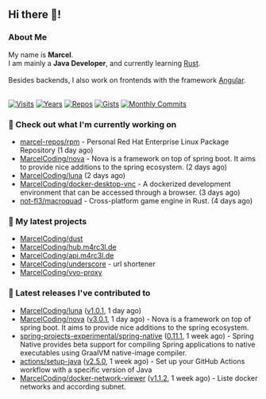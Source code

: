 ## Hi there 👋!




### About Me

My name is **Marcel**.<br>
I am mainly a **Java Developer**, and currently learning [Rust](https://www.rust-lang.org).<br>
<br>
Besides backends, I also work on frontends with the framework [Angular](https://angular.io).
<br>
<br>

[![Visits](https://badges.pufler.dev/visits/MarcelCoding/MarcelCoding?style=flat-square&color=black&logo=github)](https://github.com/MarcelCoding)
[![Years](https://badges.pufler.dev/years/MarcelCoding?style=flat-square&color=black&logo=github)](https://github.com/MarcelCoding)
[![Repos](https://badges.pufler.dev/repos/MarcelCoding?style=flat-square&color=black&logo=github)](https://github.com/MarcelCoding?tab=repositories)
[![Gists](https://badges.pufler.dev/gists/MarcelCoding?style=flat-square&color=black&logo=github)](https://gist.github.com/MarcelCoding)
[![Monthly Commits](https://badges.pufler.dev/commits/monthly/MarcelCoding?style=flat-square&color=black&logo=github)](https://github.com/MarcelCoding)

### 👷 Check out what I'm currently working on

- [marcel-repos/rpm](https://github.com/marcel-repos/rpm) - Personal Red Hat Enterprise Linux Package Repository (1 day ago)
- [MarcelCoding/nova](https://github.com/MarcelCoding/nova) - Nova is a framework on top of spring boot. It aims to provide nice additions to the spring ecosystem. (2 days ago)
- [MarcelCoding/luna](https://github.com/MarcelCoding/luna) (2 days ago)
- [MarcelCoding/docker-desktop-vnc](https://github.com/MarcelCoding/docker-desktop-vnc) - A dockerized development environment that can be accessed through a browser. (3 days ago)
- [not-fl3/macroquad](https://github.com/not-fl3/macroquad) - Cross-platform game engine in Rust.  (4 days ago)

### 🌱 My latest projects

- [MarcelCoding/dust](https://github.com/MarcelCoding/dust)
- [MarcelCoding/hub.m4rc3l.de](https://github.com/MarcelCoding/hub.m4rc3l.de)
- [MarcelCoding/api.m4rc3l.de](https://github.com/MarcelCoding/api.m4rc3l.de)
- [MarcelCoding/underscore](https://github.com/MarcelCoding/underscore) - url shortener
- [MarcelCoding/vvo-proxy](https://github.com/MarcelCoding/vvo-proxy)

### 🔭 Latest releases I've contributed to

- [MarcelCoding/luna](https://github.com/MarcelCoding/luna) ([v1.0.1](https://github.com/MarcelCoding/luna/releases/tag/v1.0.1), 1 day ago)
- [MarcelCoding/nova](https://github.com/MarcelCoding/nova) ([v3.0.1](https://github.com/MarcelCoding/nova/releases/tag/v3.0.1), 1 day ago) - Nova is a framework on top of spring boot. It aims to provide nice additions to the spring ecosystem.
- [spring-projects-experimental/spring-native](https://github.com/spring-projects-experimental/spring-native) ([0.11.1](https://github.com/spring-projects-experimental/spring-native/releases/tag/0.11.1), 1 week ago) - Spring Native provides beta support for compiling Spring applications to native executables using GraalVM native-image compiler.
- [actions/setup-java](https://github.com/actions/setup-java) ([v2.5.0](https://github.com/actions/setup-java/releases/tag/v2.5.0), 1 week ago) - Set up your GitHub Actions workflow with a specific version of Java
- [MarcelCoding/docker-network-viewer](https://github.com/MarcelCoding/docker-network-viewer) ([v1.1.2](https://github.com/MarcelCoding/docker-network-viewer/releases/tag/v1.1.2), 1 week ago) - Liste docker networks and according subnet.


